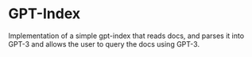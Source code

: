 # GPT-Index
Implementation of a simple gpt-index that reads docs, and parses it into GPT-3 and allows the user to query the docs using GPT-3.
